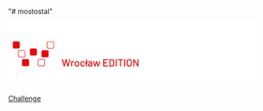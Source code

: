 "# mostostal" 


![alt text](./docs/assets/hack_logo.png)



[Challenge](https://hack.creoox.com/wp-content/uploads/2024/09/Mostostal_challenge_EN-1.pdf)
